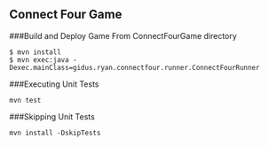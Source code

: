 Connect Four Game
--------------

###Build and Deploy Game
From ConnectFourGame directory
```
$ mvn install
$ mvn exec:java -Dexec.mainClass=gidus.ryan.connectfour.runner.ConnectFourRunner
```

###Executing Unit Tests
```
mvn test
```

###Skipping Unit Tests
```
mvn install -DskipTests
```

